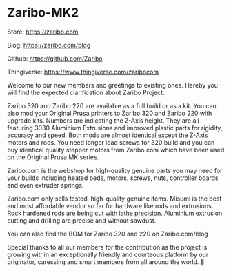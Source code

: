 # Zaribo-MK2

Store: https://zaribo.com

Blog: https://zaribo.com/blog

Github: https://github.com/Zaribo

Thingiverse: https://www.thingiverse.com/zaribocom

Welcome to our new members and greetings to existing ones. Hereby you will find the expected clarification about Zaribo Project.

Zaribo 320 and Zaribo 220 are available as a full build or as a kit. You can also mod your Original Prusa printers to Zaribo 320 and Zaribo 220 with upgrade kits. Numbers are indicating the Z-Axis height. They are all featuring 3030 Aluminium Extrusions and improved plastic parts for rigidity, accuracy and speed. Both mods are almost identical except the Z-Axis motors and rods. You need longer lead screws for 320 build and you can buy identical quality stepper motors from Zaribo.com which have been used on the Original Prusa MK series.

Zaribo.com is the webshop for high-quality genuine parts you may need for your builds including heated beds, motors, screws, nuts, controller boards and even extruder springs.

Zaribo.com only sells tested, high-quality genuine items. Misumi is the best and most affordable vendor so far for hardware like rods and extrusions. Rock hardened rods are being cut with lathe precision. Aluminium extrusion cutting and drilling are precise and without sawdust.

You can also find the BOM for Zaribo 320 and 220 on Zaribo.com/blog

Special thanks to all our members for the contribution as the project is growing within an exceptionally friendly and courteous platform by our originator, caressing and smart members from all around the world. 🙏
